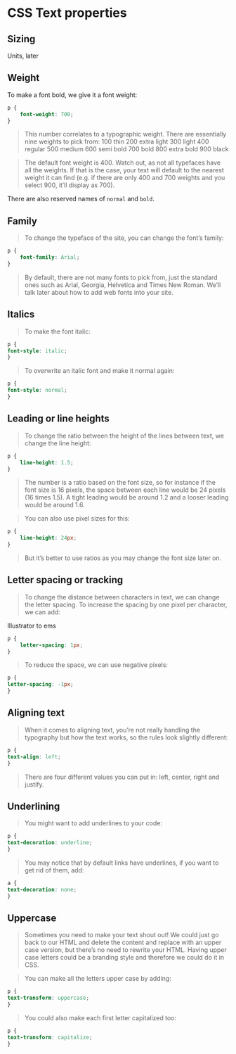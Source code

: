# CSS Text properties

## Sizing 

Units, later

## Weight

To make a font bold, we give it a font weight:

```css
p {
    font-weight: 700;
}
```

> This number correlates to a typographic weight. There are essentially nine weights to pick from:
100 thin
200 extra light
300 light
400 regular
500 medium
600 semi bold
700 bold
800 extra bold
900 black

> The default font weight is 400. Watch out, as not all typefaces have all the weights. If that is the case, your text will default to the nearest weight it can find (e.g. if there are only 400 and 700 weights and you select 900, it’ll display as 700).

There are also reserved names of `normal` and `bold`. 

## Family

> To change the typeface of the site, you can change the font’s family:

```css
p {
    font-family: Arial;
}
```

> By default, there are not many fonts to pick from, just the standard
ones such as Arial, Georgia, Helvetica and Times New Roman. We’ll talk
later about how to add web fonts into your site.

## Italics

> To make the font italic:

```css
p {
font-style: italic;
}
```

> To overwrite an italic font and make it normal again:

```css
p {
font-style: normal;
}
```

## Leading or line heights

> To change the ratio between the height of the lines between text, we
change the line height:

```css
p {
    line-height: 1.5;
}
```

> The number is a ratio based on the font size, so for instance if the font size is 16 pixels, the space between each line would be 24 pixels (16 times 1.5). A tight leading would be around 1.2 and a looser leading would be around 1.6.

> You can also use pixel sizes for this:

```css
p {
    line-height: 24px;
}
```

> But it’s better to use ratios as you may change the font size later on.

## Letter spacing or tracking

> To change the distance between characters in text, we can change the letter spacing. To increase the spacing by one pixel per character, we can add:

Illustrator to ems

```css
p {
    letter-spacing: 1px;
}
```

> To reduce the space, we can use negative pixels:

```css
p {
letter-spacing: -1px;
}
```

## Aligning text

> When it comes to aligning text, you’re not really handling the
typography but how the text works, so the rules look slightly different:

```css
p {
text-align: left;
}
```

> There are four different values you can put in: left, center, right and
justify.

## Underlining

> You might want to add underlines to your code:

```css
p {
text-decoration: underline;
}
```

> You may notice that by default links have underlines, if you want to get rid of them, add:

```css
a {
text-decoration: none;
}
```

## Uppercase

> Sometimes you need to make your text shout out! We could just go back to our HTML and delete the content and replace with an upper case version, but there’s no need to rewrite your HTML. Having upper case letters could be a branding style and therefore we could do it
in CSS.

> You can make all the letters upper case by adding:

```css
p {
text-transform: uppercase;
}
```

> You could also make each first letter capitalized too:

```css
p {
text-transform: capitalize;
}
```

<!-- 
Vertical alignment
There are two types of way to vertically align tags, and the best to use really depends on the type of display that your tags has.
Aligning within text
For “inline” and “inline-block” tags, there’s a pretty straightforward way to do this. There’s a rule in CSS called vertical-align that lets you change how the tag sits within text. For instance, if you want to sit a link to the top of a line of text, if we have bigger tags in that line of text, we can add:
a {
vertical-align: top;
}

Other alignments we can use include “middle”, “bottom” and “baseline” (based on where the letters in text sit).
We can also use pixel or percentage units to push the tag up from the baseline:
a {
vertical-align: 10px;
} -->

<!-- We can use negative pixels or percentage units to push the tag down
from the baseline:
a {
vertical-align: -30%;
} -->